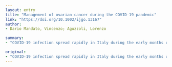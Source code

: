 ```yaml
---
layout: entry
title: "Management of ovarian cancer during the COVID-19 pandemic"
link: "https://doi.org/10.1002/ijgo.13167"
author:
- Dario Mandato, Vincenzo; Aguzzoli, Lorenzo

summary:
- "COVID-19 infection spread rapidly in Italy during the early months of 2020. Infection can vary in severity from asymptomatic disease to acute respiratory distress syndrome and multiorgan failure. The pandemic represents a severe stress test for the national health system. Entire hospitals have been converted into intensive care units, retired anesthesiologists have been called back to work. Only urgent and non-postponable medical services are guaranteed."

original:
- "COVID-19 infection spread rapidly in Italy during the early months of 2020. Infection can vary in severity from asymptomatic disease to acute respiratory distress syndrome and multiorgan failure. The COVID-19 pandemic represents a severe stress test for the national health system. Very quickly hospitals have had to assist a large and unexpected number of patients owing to the rapid spread of the disease. This has led to a sudden shortage of hospital beds, medical and nursing staff, personal protective equipment (PPE), and ventilators. Entire hospitals have been converted into intensive care units, retired anesthesiologists have been called back to work, and specialists in other branches have been assigned to assist COVID-19 patients. Only urgent and non-postponable medical services are guaranteed."
---
```


